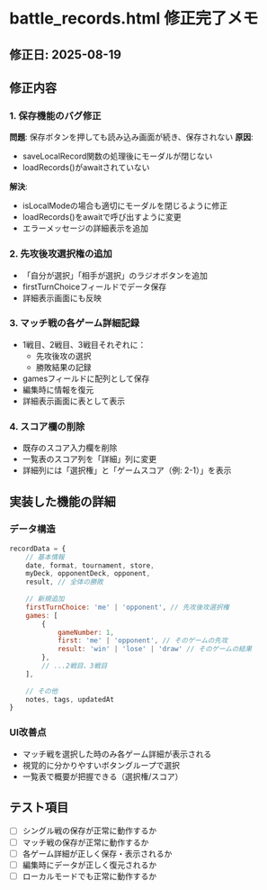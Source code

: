 # battle_records.html 修正完了メモ

## 修正日: 2025-08-19

## 修正内容

### 1. 保存機能のバグ修正
**問題**: 保存ボタンを押しても読み込み画面が続き、保存されない
**原因**: 
- saveLocalRecord関数の処理後にモーダルが閉じない
- loadRecords()がawaitされていない

**解決**: 
- isLocalModeの場合も適切にモーダルを閉じるように修正
- loadRecords()をawaitで呼び出すように変更
- エラーメッセージの詳細表示を追加

### 2. 先攻後攻選択権の追加
- 「自分が選択」「相手が選択」のラジオボタンを追加
- firstTurnChoiceフィールドでデータ保存
- 詳細表示画面にも反映

### 3. マッチ戦の各ゲーム詳細記録
- 1戦目、2戦目、3戦目それぞれに：
  - 先攻後攻の選択
  - 勝敗結果の記録
- gamesフィールドに配列として保存
- 編集時に情報を復元
- 詳細表示画面に表として表示

### 4. スコア欄の削除
- 既存のスコア入力欄を削除
- 一覧表のスコア列を「詳細」列に変更
- 詳細列には「選択権」と「ゲームスコア（例: 2-1）」を表示

## 実装した機能の詳細

### データ構造
```javascript
recordData = {
    // 基本情報
    date, format, tournament, store,
    myDeck, opponentDeck, opponent,
    result, // 全体の勝敗
    
    // 新規追加
    firstTurnChoice: 'me' | 'opponent', // 先攻後攻選択権
    games: [
        {
            gameNumber: 1,
            first: 'me' | 'opponent', // そのゲームの先攻
            result: 'win' | 'lose' | 'draw' // そのゲームの結果
        },
        // ...2戦目、3戦目
    ],
    
    // その他
    notes, tags, updatedAt
}
```

### UI改善点
- マッチ戦を選択した時のみ各ゲーム詳細が表示される
- 視覚的に分かりやすいボタングループで選択
- 一覧表で概要が把握できる（選択権/スコア）

## テスト項目
- [ ] シングル戦の保存が正常に動作するか
- [ ] マッチ戦の保存が正常に動作するか
- [ ] 各ゲーム詳細が正しく保存・表示されるか
- [ ] 編集時にデータが正しく復元されるか
- [ ] ローカルモードでも正常に動作するか